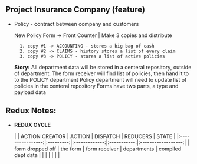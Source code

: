 ## Project Insurance Company (feature)
- Policy - contract between company and customers
     
     New Policy Form -> Front Counter | Make 3 copies and distribute

        1. copy #1 -> ACCOUNTING - stores a big bag of cash
        2. copy #2 -> CLAIMS - history stores a list of every claim
        3. copy #3 -> POLICY - stores a list of active policies

    **Story:** 
    All department data will be stored in a centeral repository, outside of department. 
    The form receiver will find list of policies, then hand it to to the POLICY department
    Policy department will need to update list of policies in the centeral repository
    Forms have two parts, a type and payload data

## Redux Notes:

- **REDUX CYCLE**

    |
    |  ACTION CREATOR  |   ACTION  |   DISPATCH    |  REDUCERS   |      STATE         |
    |:----------------:|:---------:|:-------------:|:-----------:|:------------------:|
    | form dropped off | the form  | form receiver | departments | compiled dept data |
    |                  |           |               |             |                     |




